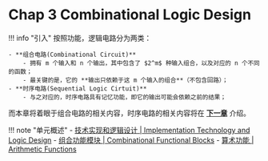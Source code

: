 # Chap 3 Combinational Logic Design

!!! info "引入"
    按照功能，逻辑电路分为两类：

    - **组合电路(Combinational Circuit)**
        - 拥有 m 个输入和 n 个输出，其中包含了 $2^m$ 种输入组合，以及对应的 n 个不同的函数；
        - 最关键的是，它的 **输出只依赖于这 m 个输入的组合**（不包含回路）；
    - **时序电路(Sequential Logic Cirtuit)**
        - 与之对应的，时序电路具有记忆功能，即它的输出可能会依赖之前的结果；

而本章将着眼于组合电路的相关内容，时序电路的相关内容将在 **[下一章](Chap04.md)** 介绍。

!!! note "单元概述"
    - [技术实现和逻辑设计 | Implementation Technology and Logic Design](./Chap03_1.md)
    - [组合功能模块 | Combinational Functional Blocks](./Chap03_2.md)
    - [算术功能 | Arithmetic Functions](./Chap03_3.md)
